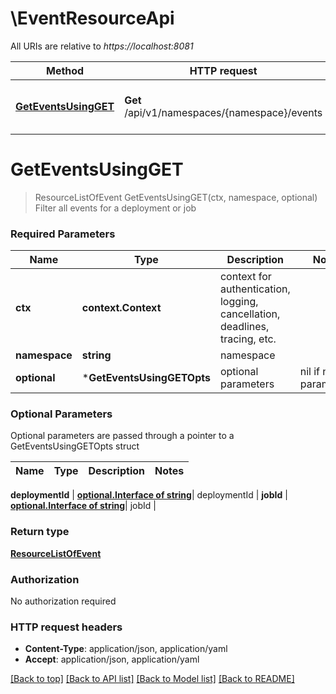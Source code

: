 # \EventResourceApi

All URIs are relative to *https://localhost:8081*

Method | HTTP request | Description
------------- | ------------- | -------------
[**GetEventsUsingGET**](EventResourceApi.md#GetEventsUsingGET) | **Get** /api/v1/namespaces/{namespace}/events | Filter all events for a deployment or job


# **GetEventsUsingGET**
> ResourceListOfEvent GetEventsUsingGET(ctx, namespace, optional)
Filter all events for a deployment or job

### Required Parameters

Name | Type | Description  | Notes
------------- | ------------- | ------------- | -------------
 **ctx** | **context.Context** | context for authentication, logging, cancellation, deadlines, tracing, etc.
  **namespace** | **string**| namespace | 
 **optional** | ***GetEventsUsingGETOpts** | optional parameters | nil if no parameters

### Optional Parameters
Optional parameters are passed through a pointer to a GetEventsUsingGETOpts struct

Name | Type | Description  | Notes
------------- | ------------- | ------------- | -------------

 **deploymentId** | [**optional.Interface of string**](.md)| deploymentId | 
 **jobId** | [**optional.Interface of string**](.md)| jobId | 

### Return type

[**ResourceListOfEvent**](ResourceListOfEvent.md)

### Authorization

No authorization required

### HTTP request headers

 - **Content-Type**: application/json, application/yaml
 - **Accept**: application/json, application/yaml

[[Back to top]](#) [[Back to API list]](../README.md#documentation-for-api-endpoints) [[Back to Model list]](../README.md#documentation-for-models) [[Back to README]](../README.md)

